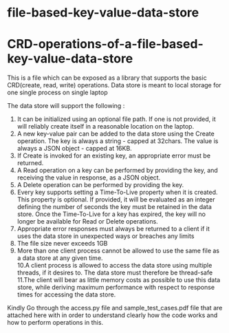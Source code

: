 # file-based-key-value-data-store
# CRD-operations-of-a-file-based-key-value-data-store
This is a file which can be exposed as a library that supports the basic CRD(create, read, write) operations. Data store is meant to local storage for one single process on single laptop

The data store will support the following :
1. It can be initialized using an optional file path. If one is not provided, it will reliably 
create itself in a reasonable location on the laptop.<br>
2. A new key-value pair can be added to the data store using the Create operation. The key 
is always a string - capped at 32chars. The value is always a JSON object - capped at 
16KB.<br>
3. If Create is invoked for an existing key, an appropriate error must be returned.<br>
4. A Read operation on a key can be performed by providing the key, and receiving the 
value in response, as a JSON object.<br>
5. A Delete operation can be performed by providing the key.<br>
6. Every key supports setting a Time-To-Live property when it is created. This property is
optional. If provided, it will be evaluated as an integer defining the number of seconds 
the key must be retained in the data store. Once the Time-To-Live for a key has expired, 
the key will no longer be available for Read or Delete operations.<br>
7. Appropriate error responses must always be returned to a client if it uses the data store in 
unexpected ways or breaches any limits<br>
8. The file size never exceeds 1GB<br>
9. More than one client process cannot be allowed to use the same file as a data store at any given time.<br>
10.A client process is allowed to access the data store using multiple threads, if it desires to.
The data store must therefore be thread-safe<br>
11.The client will bear as little memory costs as possible to use this data store, while deriving maximum performance with respect to response times for accessing the data store.<br>


Kindly Go through the access.py file and sample_test_cases.pdf file that are attached here with in order to understand clearly how 
the code works and how to perform operations in this. 
